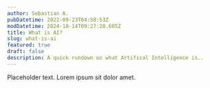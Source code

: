 ```yaml
---
author: Sebastian A.
pubDatetime: 2022-09-23T04:58:53Z
modDatetime: 2024-10-14T09:27:28.605Z
title: What is AI?
slug: what-is-ai
featured: true
draft: false
description: A quick rundown on what Artifical Intelligence is..
---
```


Placeholder text. Lorem ipsum sit dolor amet.